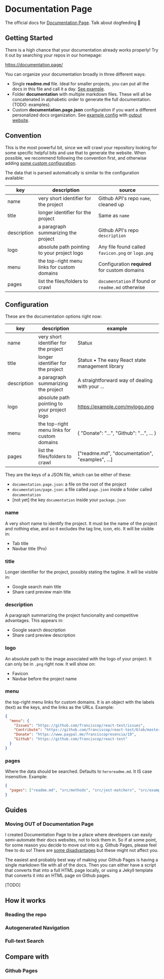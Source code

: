 # Documentation Page

The official docs for [Documentation Page](https://documentation.page/). Talk about dogfeeding 🤗


## Getting Started

There is a high chance that your documentation already works properly! Try it out by searching your repos in our homepage:

https://documentation.page/

You can organize your documentation broadly in three different ways:

- Single **readme.md** file. Ideal for smaller projects, you can put all the docs in this file and call it a day. [See example](https://documentation.page/github/sindresorhus/meow/).
- Folder **documentation** with multiple markdown files. These will all be concatenated in alphabetic order to generate the full documentation. (TODO: examples).
- Custom **documentation.page.json** configuration if you want a different personalized docs organization. See [example config](https://github.com/franciscop/react-test/blob/master/documentation.page.json) with [output website](https://react-test.dev/).



## Convention

This is the most powerful bit, since we will crawl your repository looking for some specific helpful bits and use that to generate the website. When possible, we recommend following the convention first, and otherwise adding [some custom configuration](#configuration).

The data that is parsed automatically is similar to the configuration available:

| key         | description                                    | source                                              |
|-------------|------------------------------------------------|-----------------------------------------------------|
| name        | very short identifier for the project          | Github API's repo `name`, cleaned up                |
| title       | longer identifier for the project              | Same as `name`                                      |
| description | a paragraph summarizing the project            | Github API's repo `description`                     |
| logo        | absolute path pointing to your project logo    | Any file found called `favicon.png` or `logo.png`   |
| menu        | the top-right menu links for custom domains    | Configuration **required** for custom domains       |
| pages       | list the files/folders to crawl                | `documentation` if found or `readme.md` otherwise   |



## Configuration

These are the documentation options right now:

| key         | description                                    | example                                             |
|-------------|------------------------------------------------|-----------------------------------------------------|
| name        | very short identifier for the project          | Statux                                              |
| title       | longer identifier for the project              | Statux • The easy React state management library    |
| description | a paragraph summarizing the project            | A straightforward way of dealing with your ...      |
| logo        | absolute path pointing to your project logo    | https://example.com/mylogo.png                      |
| menu        | the top-right menu links for custom domains    | { "Donate": "...", "Github": "...", ... }           |
| pages       | list the files/folders to crawl                | \["readme.md", "documentation", "examples", ...\]   |

They are the keys of a JSON file, which can be either of these:

- `documentation.page.json`: a file on the root of the project
- `documentation/page.json`: a file called `page.json` inside a folder called `documentation`
- [not yet] the key `documentation` inside your `package.json`


### name

A very short name to identify the project. It must be the name of the project and nothing else, and so it excludes the tag line, icon, etc. It will be visible in:

- Tab title
- Navbar title (Pro)


### title

Longer identifier for the project, possibly stating the tagline. It will be visible in:

- Google search main title
- Share card preview main title


### description

A paragraph summarizing the project funcionality and competitive advantages. This appears in:

- Google search description
- Share card preview description


### logo

An absolute path to the image associated with the logo of your project. It can only be in `.png` right now. It will show on:

- Favicon
- Navbar before the project name


### menu 

the top-right menu links for custom domains. It is an object with the labels (text) as the keys, and the links as the URLs. Example:

```json
{
  "menu": {
    "Issues": "https://github.com/franciscop/react-test/issues",
    "Contribute": "https://github.com/franciscop/react-test/blob/master/Contributing.md",
    "Donate": "https://www.paypal.me/franciscopresencia/19",
    "Github": "https://github.com/franciscop/react-test"
  }
}
```


### pages

Where the data should be searched. Defaults to `heroreadme.md`. It IS case insensitive. Example:

```json
{
  "pages": ["readme.md", "src/methods", "src/jest-matchers", "src/examples"]
}
```



## Guides

### Moving OUT of Documentation Page

I created Documentation Page to be a place where developers can easily semi-automate their docs websites, not to lock them in. So if at some point, for some reason you decide to move out into e.g. Github Pages, please feel free to do so! There are [some disadvantages](#github-pages) but these might not affect you.

The easiest and probably best way of making your Github Pages is having a single markdown file with all of the docs. Then you can either have a script that converts that into a full HTML page locally, or using a Jekyll template that converts it into an HTML page on Github pages.

[TODO]




## How it works

### Reading the repo

### Autogenerated Navigation

### Full-text Search


## Compare with

### Github Pages
